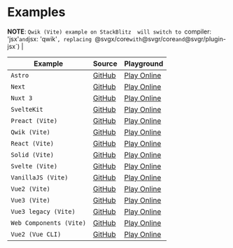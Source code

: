 # Examples

**NOTE**: `Qwik (Vite) example on StackBlitz  will switch to `compiler: 'jsx'` and `jsx: 'qwik'`, replacing `@svgx/core` with `@svgr/core` and `@svgr/plugin-jsx`) |

| Example                 | Source                                                                                      | Playground                                                                                                                                                                                                                                 |
|-------------------------|---------------------------------------------------------------------------------------------|--------------------------------------------------------------------------------------------------------------------------------------------------------------------------------------------------------------------------------------------|
| `Astro`                 | [GitHub](https://github.com/unplugin/unplugin-icons/tree/main/examples/astro)               | [Play Online](https://stackblitz.com/fork/github/unplugin/unplugin-icons/tree/main/examples/astro)                                                                                                                                         |
| `Next`                  | [GitHub](https://github.com/unplugin/unplugin-icons/tree/main/examples/next)                | [Play Online](https://stackblitz.com/fork/github/unplugin/unplugin-icons/tree/main/examples/next)                                                                                                                                          |
| `Nuxt 3`                | [GitHub](https://github.com/unplugin/unplugin-icons/tree/main/examples/nuxt3)               | [Play Online](https://stackblitz.com/fork/github/unplugin/unplugin-icons/tree/main/examples/nuxt3)                                                                                                                                         |
| `SvelteKit`             | [GitHub](https://github.com/unplugin/unplugin-icons/tree/main/examples/sveltekit)           | [Play Online](https://stackblitz.com/fork/github/unplugin/unplugin-icons/tree/main/examples/sveltekit)                                                                                                                                     |
| `Preact (Vite)`         | [GitHub](https://github.com/unplugin/unplugin-icons/tree/main/examples/vite-preact)         | [Play Online](https://stackblitz.com/fork/github/unplugin/unplugin-icons/tree/main/examples/vite-preact)                                                                                                                                   |
| `Qwik (Vite)`           | [GitHub](https://github.com/unplugin/unplugin-icons/tree/main/examples/vite-qwik)           | [Play Online](https://stackblitz.com/fork/github/unplugin/unplugin-icons/tree/main/examples/vite-qwik) |
| `React (Vite)`          | [GitHub](https://github.com/unplugin/unplugin-icons/tree/main/examples/vite-react)          | [Play Online](https://stackblitz.com/fork/github/unplugin/unplugin-icons/tree/main/examples/vite-react)                                                                                                                                    |
| `Solid (Vite)`          | [GitHub](https://github.com/unplugin/unplugin-icons/tree/main/examples/vite-solid)          | [Play Online](https://stackblitz.com/fork/github/unplugin/unplugin-icons/tree/main/examples/vite-solid)                                                                                                                                    |
| `Svelte (Vite)`         | [GitHub](https://github.com/unplugin/unplugin-icons/tree/main/examples/vite-svelte)         | [Play Online](https://stackblitz.com/fork/github/unplugin/unplugin-icons/tree/main/examples/vite-svelte)                                                                                                                                   |
| `VanillaJS (Vite)`      | [GitHub](https://github.com/unplugin/unplugin-icons/tree/main/examples/vite-vanilla)        | [Play Online](https://stackblitz.com/fork/github/unplugin/unplugin-icons/tree/main/examples/vite-vanilla)                                                                                                                                  |
| `Vue2 (Vite)`           | [GitHub](https://github.com/unplugin/unplugin-icons/tree/main/examples/vite-vue2)           | [Play Online](https://stackblitz.com/fork/github/unplugin/unplugin-icons/tree/main/examples/vite-vue2)                                                                                                                                     |
| `Vue3 (Vite)`           | [GitHub](https://github.com/unplugin/unplugin-icons/tree/main/examples/vite-vue3)           | [Play Online](https://stackblitz.com/fork/github/unplugin/unplugin-icons/tree/main/examples/vite-vue3)                                                                                                                                     |
| `Vue3 legacy (Vite)`    | [GitHub](https://github.com/unplugin/unplugin-icons/tree/main/examples/vite-vue3-legacy)    | [Play Online](https://stackblitz.com/fork/github/unplugin/unplugin-icons/tree/main/examples/vite-vue3-legacy)                                                                                                                              |
| `Web Components (Vite)` | [GitHub](https://github.com/unplugin/unplugin-icons/tree/main/examples/vite-web-components) | [Play Online](https://stackblitz.com/fork/github/unplugin/unplugin-icons/tree/main/examples/vite-web-components)                                                                                                                           |
| `Vue2 (Vue CLI)`        | [GitHub](https://github.com/unplugin/unplugin-icons/tree/main/examples/vue-cli-vue2)        | [Play Online](https://stackblitz.com/fork/github/unplugin/unplugin-icons/tree/main/examples/vue-cli-vue2)                                                                                                                                  |
